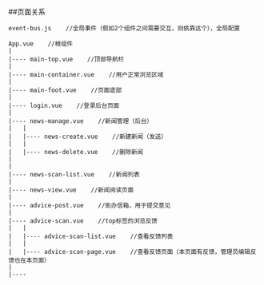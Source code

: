 ##页面关系

    event-bus.js    //全局事件（假如2个组件之间需要交互，则依靠这个），全局配置
    
    App.vue    //根组件
    |
    |---- main-top.vue    //顶部导航栏
    |
    |---- main-container.vue    //用户正常浏览区域
    |
    |---- main-foot.vue    //页面底部
    |
    |---- login.vue    //登录后台页面
    |
    |---- news-manage.vue    //新闻管理（后台）
    |   |
    |   |---- news-create.vue    //新建新闻（发送）
    |   |
    |   |---- news-delete.vue    //删除新闻
    |
    |
    |---- news-scan-list.vue    //新闻列表
    |
    |---- news-view.vue    //新闻阅读页面
    |
    |---- advice-post.vue    //街办信箱，用于提交意见
    |
    |---- advice-scan.vue    //top标签的浏览反馈
    |   |
    |   |---- advice-scan-list.vue    //查看反馈列表
    |   |
    |   |---- advice-scan-page.vue    //查看反馈页面（本页面有反馈，管理员编辑反馈也在本页面）
    |
    |---- 